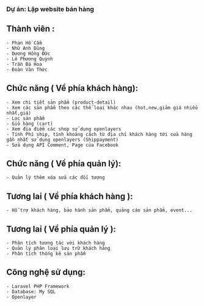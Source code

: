### Dự án: Lập website bán hàng
## Thành viên :
	- Phan Hồ Cầm
	- Nhữ Anh Dũng
	- Dương Hồng Đức
	- Lê Phương Quỳnh
	- Trần Bá Hoa
	- Đoàn Văn Thức
## Chức năng ( Về phía khách hàng):
	- Xem chi tiết sản phẩm (product-detail)
	- Xem các sản phẩm theo các thể loại khác nhau (hot,new,giảm giá nhiều nhất,giá)
	- Lọc sản phẩm
	- Giỏ hàng (cart)
	- Xem địa điểm các shop sử dụng openlayers
	- Tính Phí ship, tính khoảng cách từ địa chỉ khách hàng tới cửa hàng gần nhất sử dụng openlayers (Shippayment)
	- Sửa dụng API Comment, Page của Facebook
## Chức năng ( Về phía quản lý):
	- Quản lý thêm xóa sửa các đối tượng
## Tương lai ( Về phía khách hàng ):
	- Hỗ trợ khách hàng, bảo hành sản phẩm, quảng cáo sản phẩm, event...
## Tương lai ( Về phía quản lý ):
	- Phân tích tương tác với khách hàng
	- Quản lý phân loại lưu trữ khách hàng
	- Phân tích thống kê sản phẩm
## Công nghệ sử dụng:
	- Laravel PHP Framework
	- Database: My SQL
	- Openlayer